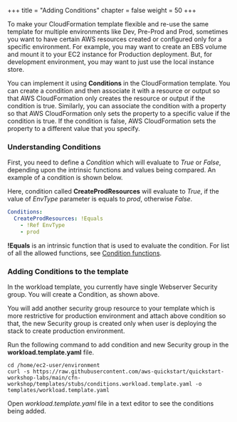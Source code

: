 +++
title = "Adding Conditions"
chapter = false
weight = 50
+++

To make your CloudFormation template flexible and re-use the same template for multiple environments like Dev, Pre-Prod and Prod, sometimes you want to have certain AWS resources created or configured only for a specific environment. For example, you may want to create an EBS volume and mount it to your EC2 instance for Production deployment. But, for development environment, you may want to just use the local instance store.

You can implement it using **Conditions** in the CloudFormation template. You can create a condition and then associate it with a resource or output so that AWS CloudFormation only creates the resource or output if the condition is true. Similarly, you can associate the condition with a property so that AWS CloudFormation only sets the property to a specific value if the condition is true. If the condition is false, AWS CloudFormation sets the property to a different value that you specify.

### Understanding Conditions

First, you need to define a _Condition_ which will evaluate to _True_ or _False_, depending upon the intrinsic functions and values being compared. An example of a condition is shown below.

Here, condition called **CreateProdResources** will evaluate to _True_, if the value of _EnvType_ parameter is equals to _prod_, otherwise _False_.

```yaml
Conditions:
  CreateProdResources: !Equals 
    - !Ref EnvType
    - prod
```

**!Equals** is an intrinsic function that is used to evaluate the condition. For list of all the allowed functions, see [Condition functions](https://docs.aws.amazon.com/AWSCloudFormation/latest/UserGuide/intrinsic-function-reference-conditions.html).

### Adding Conditions to the template

In the workload template, you currently have single Webserver Security group. You will create a Condition, as shown above. 

You will add another security group resource to your template which is more restrictive for production environment and attach above condition so that, the new Security group is created only when user is deploying the stack to create production environment.

Run the following command to add condition and new Security group in the **workload.template.yaml** file.

```
cd /home/ec2-user/environment
curl -s https://raw.githubusercontent.com/aws-quickstart/quickstart-workshop-labs/main/cfn-workshop/templates/stubs/conditions.workload.template.yaml -o templates/workload.template.yaml
```

Open *workload.template.yaml* file in a text editor to see the conditions being added.